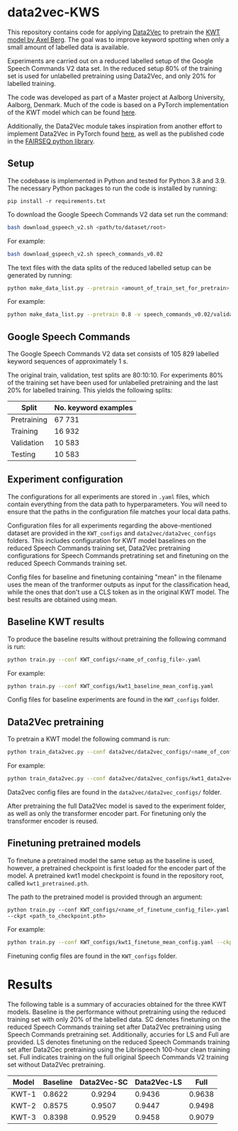 # data2vec-KWS
This repository contains code for applying [Data2Vec](https://arxiv.org/abs/2202.03555) to pretrain the [KWT model by Axel Berg](https://arxiv.org/abs/2104.00769).
The goal was to improve keyword spotting when only a small amount of labelled data is available.

Experiments are carried out on a reduced labelled setup of the Google Speech Commands V2 data set.
In the reduced setup 80% of the training set is used for unlabelled pretraining using Data2Vec, and only 20% for labelled training. 

The code was developed as part of a Master project at Aalborg University, Aalborg, Denmark.
Much of the code is based on a PyTorch implementation of the KWT model which can be found [here](https://github.com/ID56/Torch-KWT/blob/main/models/kwt.py).

Additionally, the Data2Vec module takes inspiration from another effort to implement Data2Vec in PyTorch found [here](https://github.com/arxyzan/data2vec-pytorch), 
as well as the published code in the [FAIRSEQ python library](https://github.com/facebookresearch/fairseq).

## Setup
The codebase is implemented in Python and tested for Python 3.8 and 3.9.
The necessary Python packages to run the code is installed by running:

```shell
pip install -r requirements.txt
```

To download the Google Speech Commands V2 data set run the command:

```bash
bash download_gspeech_v2.sh <path/to/dataset/root>
```

For example:

```bash
bash download_gspeech_v2.sh speech_commands_v0.02
```

The text files with the data splits of the reduced labelled setup can be generated by running:

```bash
python make_data_list.py --pretrain <amount_of_train_set_for_pretrain> -v <path/to/validation_list.txt> -t <path/to/testing_list.txt> -d <path/to/dataset/root> -o <output dir>
```

For example:
```bash
python make_data_list.py --pretrain 0.8 -v speech_commands_v0.02/validation_list.txt -t speech_commands_v0.02/testing_list.txt -d speech_commands_v0.02 -o speech_commands_v0.02/_generated
```

## Google Speech Commands
The Google Speech Commands V2 data set consists of 105 829 labelled keyword sequences of approximately 1 s.

The original train, validation, test splits are 80:10:10. 
For experiments 80% of the training set have been used for unlabelled pretraining and the last 20% for labelled training.
This yields the following splits:

| Split       | No. keyword examples |
|-------------|----------------------|
| Pretraining | 67 731               |
| Training    | 16 932               |
| Validation  | 10 583               |
| Testing     | 10 583               |


## Experiment configuration
The configurations for all experiments are stored in `.yaml` files, which contain everything from the data path to hyperparameters.
You will need to ensure that the paths in the configuration file matches your local data paths.

Configuration files for all experiments regarding the above-mentioned dataset are provided in the `KWT_configs` and `data2vec/data2vec_configs` folders.
This includes configuration for KWT model baselines on the reduced Speech Commands training set, Data2Vec pretraining configurations for Speech Commands pretratining set and finetuning on the reduced Speech Commands training set.

Config files for baseline and finetuning containing "mean" in the filename uses the mean of the tranformer outputs as input for the classification head,
while the ones that don't use a CLS token as in the original KWT model. 
The best results are obtained using mean.

## Baseline KWT results
To produce the baseline results without pretraining the following command is run:

```bash
python train.py --conf KWT_configs/<name_of_config_file>.yaml
```

For example:
```bash
python train.py --conf KWT_configs/kwt1_baseline_mean_config.yaml
```

Config files for baseline experiments are found in the `KWT_configs` folder.


## Data2Vec pretraining
To pretrain a KWT model the following command is run:

```bash
python train_data2vec.py --conf data2vec/data2vec_configs/<name_of_config_file>.yaml
```

For example:

```bash
python train_data2vec.py --conf data2vec/data2vec_configs/kwt1_data2vec_config.yaml
```

Data2vec config files are found in the `data2vec/data2vec_configs/` folder.

After pretraining the full Data2Vec model is saved to the experiment folder, as well as only the transformer encoder part.
For finetuning only the transformer encoder is reused.

## Finetuning pretrained models
To finetune a pretrained model the same setup as the baseline is used, however, a pretrained checkpoint is first loaded for the encoder part of the model.
A pretrained kwt1 model checkpoint is found in the repository root, called ```kwt1_pretrained.pth```.

The path to the pretrained model is provided through an argument:

```shell
python train.py --conf KWT_configs/<name_of_finetune_config_file>.yaml --ckpt <path_to_checkpoint.pth>
```

For example:
```bash
python train.py --conf KWT_configs/kwt1_finetune_mean_config.yaml --ckpt runs/kwt1_data2vec/best_encoder.pth
```

Finetuning config files are found in the `KWT_configs` folder.

# Results
The following table is a summary of accuracies obtained for the three KWT models. 
Baseline is the performance without pretraining using the reduced training set with only 20% of the labelled data.
SC denotes finetuning on the reduced Speech Commands training set after Data2Vec pretraining using Speech Commands pretraining set.
Additionally, accuries for LS and Full are provided. 
LS denotes finetuning on the reduced Speech Commands training set after Data2Cec pretraining using the Librispeech 100-hour clean training set. 
Full indicates training on the full original Speech Commands V2 training set without Data2Vec pretraining.

| Model | Baseline | Data2Vec-SC | Data2Vec-LS | Full    |
|-------|----------|:-----------:|-------------|---------|
| KWT-1 | 0.8622   | 0.9294      | 0.9436      | 0.9638  |
| KWT-2 | 0.8575   | 0.9507      | 0.9447      | 0.9498  |
| KWT-3 | 0.8398   | 0.9529      | 0.9458      | 0.9079  |
